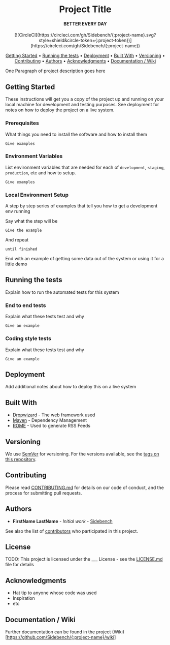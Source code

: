 <h1 align="center">
  Project Title
</h1>

<h4 align="center">BETTER EVERY DAY</h4>

<div align="center">
[![CircleCI](https://circleci.com/gh/Sidebench/{:project-name}.svg?style=shield&circle-token={:project-token})](https://circleci.com/gh/Sidebench/{:project-name})
</div>

<p align="center">
  <a href="#Getting-Started">Getting Started</a> •
  <a href="#Running-the-tests">Running the tests</a> •
  <a href="#Deployment">Deployment</a> •
  <a href="#Built-With">Built With</a> •
  <a href="#Versioning">Versioning</a> •
  <a href="#Contributing">Contributing</a> •
  <a href="#Authors">Authors</a> •
  <a href="#Acknowledgments">Acknowledgments</a> •
  <a href="#Documentation--Wiki">Documentation / Wiki</a>
</p>

One Paragraph of project description goes here

## Getting Started

These instructions will get you a copy of the project up and running on your local machine for development and testing purposes. See deployment for notes on how to deploy the project on a live system.

### Prerequisites

What things you need to install the software and how to install them

```
Give examples
```

### Environment Variables

List environment variables that are needed for each of `development`, `staging`, `production`, etc and how to setup.

```
Give examples
```

### Local Environment Setup

A step by step series of examples that tell you how to get a development env running

Say what the step will be

```
Give the example
```

And repeat

```
until finished
```

End with an example of getting some data out of the system or using it for a little demo

## Running the tests

Explain how to run the automated tests for this system

### End to end tests

Explain what these tests test and why

```
Give an example
```

### Coding style tests

Explain what these tests test and why

```
Give an example
```

## Deployment

Add additional notes about how to deploy this on a live system

## Built With

* [Dropwizard](http://www.dropwizard.io/1.0.2/docs/) - The web framework used
* [Maven](https://maven.apache.org/) - Dependency Management
* [ROME](https://rometools.github.io/rome/) - Used to generate RSS Feeds

## Versioning

We use [SemVer](http://semver.org/) for versioning. For the versions available, see the [tags on this repository](https://github.com/your/project/tags). 

## Contributing

Please read [CONTRIBUTING.md](https://github.com/Sidebench/development-framework/blob/master/docs/CONTRIBUTING.md) for details on our code of conduct, and the process for submitting pull requests.

## Authors

* **FirstName LastName** - *Initial work* - [Sidebench](https://github.com/Sidebench)

See also the list of [contributors](https://github.com/your/project/contributors) who participated in this project.

## License

TODO: This project is licensed under the ___ License - see the [LICENSE.md](LICENSE.md) file for details

## Acknowledgments

* Hat tip to anyone whose code was used
* Inspiration
* etc

## Documentation / Wiki

Further documentation can be found in the project (Wiki)[https://github.com/Sidebench/{:project-name}/wiki]
